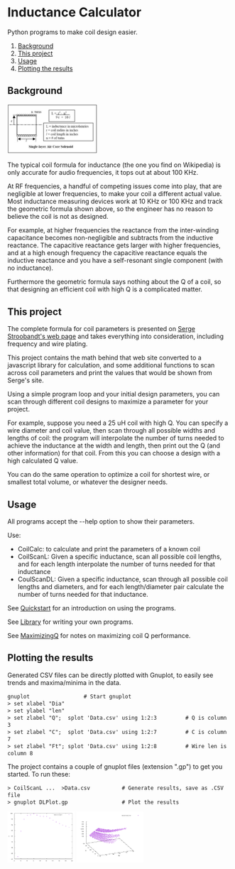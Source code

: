 # Inductance Calculator

Python programs to make coil design easier.

1. [Background](#background)
2. [This project](#this-project)
3. [Usage](#usage)
4. [Plotting the results](#plotting-the-results)


## Background

<img src="Images/InductanceFormula.png" alt="Inductance formula" title="Standard inductance formula" width="40%"/>

The typical coil formula for inductance (the one you find on Wikipedia) is only accurate
for audio frequencies, it tops out at about 100 KHz.

At RF frequencies, a handful of competing issues come into play,
that are negligible at lower frequencies, to make your coil a different actual value.
Most inductance measuring devices work at 10 KHz or 100 KHz and track the geometric formula
shown above, so the engineer has no reason to believe the coil is not as designed.

For example, at higher frequencies the reactance from the inter-winding capacitance
becomes non-negligible and subtracts from the inductive reactance. The capacitive reactance
gets larger with higher frequencies, and at a high enough frequency the capacitive reactance
equals the inductive reactance and you have a self-resonant single component (with no
inductance).

Furthermore the geometric formula says nothing about the Q of a coil, so that designing
an efficient coil with high Q is a complicated matter.

## This project

The complete formula for coil parameters is presented on 
[Serge Stroobandt's web page](https://hamwaves.com/inductance/en/index.html)
and takes everything into consideration, including frequency and wire plating.

This project contains the math behind that web site converted to a javascript
library for calculation, and some additional functions to scan across coil
parameters and print the values that would be shown from Serge's site.

Using a simple program loop and your initial design parameters, you can scan through
different coil designs to maximize a parameter for your project.

For example, suppose you need a 25 uH coil with high Q. You can specify a wire diameter
and coil value, then scan through all possible widths and lengths of coil: the program
will interpolate the number of turns needed to achieve the inductance at the width and
length, then print out the Q (and other information) for that coil. From this you can
choose a design with a high calculated Q value.

You can do the same operation to optimize a coil for shortest wire, or smallest
total volume, or whatever the designer needs.

## Usage

All programs accept the --help option to show their parameters.

Use:

* CoilCalc: to calculate and print the parameters of a known coil
* CoilScanL: Given a specific inductance, scan all possible coil
lengths, and for each length interpolate the number of turns needed
for that inductance
* CoulScanDL: Given a specific inductance, scan through all possible
coil lengths and diameters, and for each length/diameter pair calculate
the number of turns needed for that inductance.

See [Quickstart](Quickstart.md) for an introduction on using the programs.

See [Library](Library.md) for writing your own programs.

See [MaximizingQ](MaximizingQ.md) for notes on maximizing coil Q performance.


## Plotting the results

Generated CSV files can be directly plotted with Gnuplot, to easily see
trends and maxima/minima in the data.

````
gnuplot                 # Start gnuplot
> set xlabel "Dia"
> set ylabel "len"
> set zlabel "Q";  splot 'Data.csv' using 1:2:3         # Q is column 3
> set zlabel "C";  splot 'Data.csv' using 1:2:7         # C is column 7
> set zlabel "Ft"; splot 'Data.csv' using 1:2:8         # Wire len is column 8
````

The project contains a couple of gnuplot files (extension ".gp") to get you started. To
run these:

````
> CoilScanL ...  >Data.csv          # Generate results, save as .CSV file
> gnuplot DLPlot.gp                 # Plot the results
````

<img src="Images/ScanLQ.svg" alt="GNuplot results" title="Plot of Q versus L" width="30%"/>

<img src="Images/ScanDLQ1.svg" alt="GNuplot results" title="Plot of Q versus L" width="30%"/>
